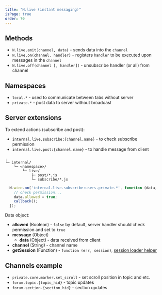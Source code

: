 ```yaml
---
title: "N.live (instant messaging)"
isPage: true
order: 70
---
```


Methods
-------

- `N.live.emit(channel, data)` - sends data into the `channel`
- `N.live.on(channel, handler)` - registers `handler` to be executed upon messages in the `channel`
- `N.live.off(channel [, handler])` - unsubscribe handler (or all) from channel

Namespaces
----------

- `local.*` - used to communicate between tabs without server
- `private.*` - post data to server without broadcast

Server extensions
-----------------

To extend actions (subscribe and post):

- `internal.live.subscribe:{channel.name}` - to check subscribe permission 
- `internal.live.post:{channel.name}` - to handle message from client

```none
.
└─ internal/
    └─ <namespace>/
        └─ live/
            ├─ post/*.js
            └─ subscribe/*.js
```

```javascript
  N.wire.on('internal.live.subscribe:users.private.*', function (data, callback) {
    // check permission...
    data.allowed = true;
    callback();
  });
```

Data object:

- __allowed__ (Boolean) - `false` by default, server handler should check permission and set to `true`
- __message__ (Object)
  - __data__ (Object) - data received from client
- __channel__ (String) - channel name
- __getSession__ (Function) - `function (err, session)`,
  [session loader helper](https://github.com/nodeca/nodeca.core/blob/pos/internal/common/live/session.js)

Channels example
----------------

- `private.core.marker.set_scroll` - set scroll position in topic and etc.
- `forum.topic.{topic_hid}` - topic updates
- `forum.section.{section_hid}` - section updates
